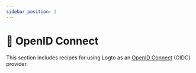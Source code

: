 ```yaml
---
sidebar_position: 2
---
```


# 📄 OpenID Connect

This section includes recipes for using Logto as an [OpenID Connect](https://openid.net/specs/openid-connect-core-1_0.html) (OIDC) provider.
